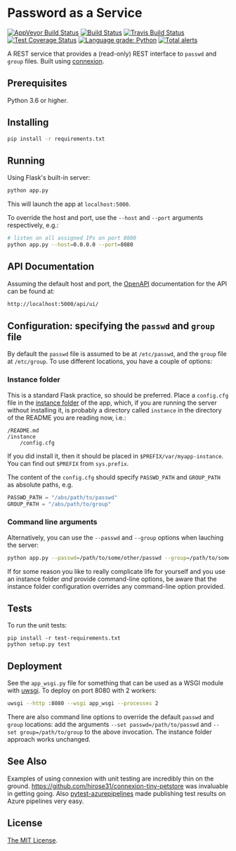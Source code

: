 # Password as a Service

[![AppVeyor Build Status](https://ci.appveyor.com/api/projects/status/github/jlmelville/passaas?branch=master&svg=true)](https://ci.appveyor.com/project/jlmelville/passaas)
[![Build Status](https://dev.azure.com/jlmelville/Python%20Pipeline/_apis/build/status/jlmelville.passaas?branchName=master)](https://dev.azure.com/jlmelville/Python%20Pipeline/_build/latest?definitionId=3&branchName=master)
[![Travis Build Status](https://travis-ci.org/jlmelville/passaas.svg?branch=master)](https://travis-ci.org/jlmelville/passaas)
[![Test Coverage Status](https://coveralls.io/repos/github/jlmelville/passaas/badge.svg)](https://coveralls.io/github/jlmelville/passaas)
[![Language grade: Python](https://img.shields.io/lgtm/grade/python/g/jlmelville/passaas.svg?logo=lgtm&logoWidth=18)](https://lgtm.com/projects/g/jlmelville/passaas/context:python)
[![Total alerts](https://img.shields.io/lgtm/alerts/g/jlmelville/passaas.svg?logo=lgtm&logoWidth=18)](https://lgtm.com/projects/g/jlmelville/passaas/alerts/)

A REST service that provides a (read-only) REST interface to `passwd` and `group` files. Built using [connexion](https://github.com/zalando/connexion).

## Prerequisites

Python 3.6 or higher.

## Installing

```bash
pip install -r requirements.txt
```

## Running

Using Flask's built-in server:

```bash
python app.py
```

This will launch the app at `localhost:5000`.

To override the host and port, use the `--host` and `--port` arguments respectively, e.g.:

```bash
# listen on all assigned IPs on port 8080
python app.py --host=0.0.0.0 --port=8080
```

## API Documentation

Assuming the default host and port, the [OpenAPI](https://www.openapis.org/) documentation for the API can be found at:

```bash
http://localhost:5000/api/ui/
```

## Configuration: specifying the `passwd` and `group` file

By default the `passwd` file is assumed to be at `/etc/passwd`, and the `group` file at `/etc/group`. To use different locations, you have a couple of options:

### Instance folder

This is a standard Flask practice, so should be preferred. Place a `config.cfg` file in the [instance folder](http://flask.pocoo.org/docs/1.0/config/#instance-folders) of the app, which, if you are running the server without installing it, is probably a directory called `instance` in the
directory of the README you are reading now, i.e.:

```none
/README.md
/instance
    /config.cfg
```

If you did install it, then it should be placed in `$PREFIX/var/myapp-instance`. You can find out `$PREFIX` from `sys.prefix`.

The content of the `config.cfg` should specify `PASSWD_PATH` and `GROUP_PATH` as absolute paths, e.g.

```python
PASSWD_PATH = "/abs/path/to/passwd"
GROUP_PATH = "/abs/path/to/group"
```

### Command line arguments

Alternatively, you can use the `--passwd` and `--group` options when lauching the server:

```bash
python app.py --passwd=/path/to/some/other/passwd --group=/path/to/some/other/group
```

If for some reason you like to really complicate life for yourself and you use an instance folder *and* provide command-line options, be aware that the instance folder configuration overrides any command-line option provided.

## Tests

To run the unit tests:

```shell
pip install -r test-requirements.txt
python setup.py test
```

## Deployment

See the `app_wsgi.py` file for something that can be used as a WSGI module with [uwsgi](http://projects.unbit.it/uwsgi/). To deploy on port 8080 with 2 workers:

```bash
uwsgi --http :8080 --wsgi app_wsgi --processes 2
```

There are also command line options to override the default `passwd` and `group` locations: add the arguments `--set passwd=/path/to/passwd` and `--set group=/path/to/group` to the above invocation. The instance folder approach works unchanged.

## See Also

Examples of using connexion with unit testing are incredibly thin on the ground. <https://github.com/hirose31/connexion-tiny-petstore> was invaluable in getting going. Also [pytest-azurepipelines](https://pypi.org/project/pytest-azurepipelines/) made publishing test results on Azure pipelines very easy.

## License

[The MIT License](https://opensource.org/licenses/MIT).
